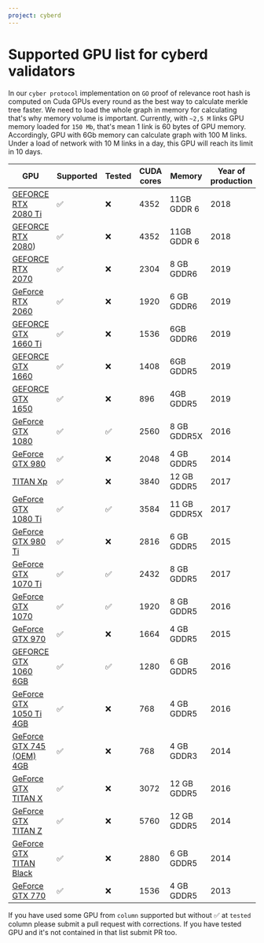 ```yaml
---
project: cyberd
---
```

# Supported GPU list for cyberd validators

In our `cyber protocol` implementation on `GO` proof of relevance root hash is computed on Cuda GPUs every round as the best way to calculate merkle tree faster. We need to load the whole graph in memory for calculating that's why memory volume is important. Currently, with `~2,5 M` links GPU memory loaded for `150 Mb`, that's mean 1 link is 60 bytes of GPU memory. Accordingly, GPU with 6Gb memory can calculate graph with 100 M links. Under a load of network with 10 M links in a day, this GPU will reach its limit in 10 days.

|GPU|Supported|Tested|CUDA cores|Memory|Year of production|
|-|-|-|-|-|-|
|[GEFORCE RTX 2080 Ti](https://www.nvidia.com/en-us/geforce/graphics-cards/rtx-2080-ti/)|:white_check_mark:|:x:|4352|11GB GDDR 6|2018|
|[GEFORCE RTX 2080](https://www.nvidia.com/en-us/geforce/graphics-cards/rtx-2080/))|:white_check_mark:|:x:|4352|11GB GDDR 6|2018|
|[GEFORCE RTX 2070](https://www.nvidia.com/en-us/geforce/graphics-cards/rtx-2070/)|:white_check_mark:|:x:|2304|8 GB GDDR6|2019|
|[GeForce RTX 2060](https://www.nvidia.com/en-us/geforce/graphics-cards/rtx-2060/)|:white_check_mark:|:x:|1920|6 GB GDDR6|2019|
|[GEFORCE GTX 1660 Ti](https://www.nvidia.com/en-us/geforce/graphics-cards/gtx-1660-ti/)|:white_check_mark:|:x:|1536|6GB GDDR6|2019|
|[GEFORCE GTX 1660](https://www.nvidia.com/en-us/geforce/graphics-cards/gtx-1660-ti/)|:white_check_mark:|:x:|1408|6GB GDDR5|2019|
|[GEFORCE GTX 1650](https://www.nvidia.com/en-us/geforce/graphics-cards/gtx-1650/)|:white_check_mark:|:x:|896|4GB GDDR5|2019|
|[GeForce GTX 1080](https://www.nvidia.com/en-us/geforce/products/10series/geforce-gtx-1080/)|:white_check_mark:|:white_check_mark:|2560|8 GB GDDR5X|2016|
|[GeForce GTX 980](https://www.geforce.com/hardware/desktop-gpus/geforce-gtx-980/specifications)|:white_check_mark:|:x:|2048|4 GB GDDR5|2014|
|[TITAN Xp](https://www.nvidia.com/en-us/titan/titan-xp/)|:white_check_mark:|:x:|3840|12 GB GDDR5|2017|
|[GeForce GTX 1080 Ti](https://www.nvidia.com/en-us/geforce/products/10series/geforce-gtx-1080-ti/)|:white_check_mark:|:white_check_mark:|3584|11 GB GDDR5X|2017|
|[GeForce GTX 980 Ti](https://www.nvidia.com/en-us/geforce/products/10series/geforce-gtx-1080-ti/)|:white_check_mark:|:x:|2816|6 GB GDDR5|2015|
|[GeForce GTX 1070 Ti](https://www.nvidia.com/en-us/geforce/products/10series/geforce-gtx-1070-ti/)|:white_check_mark:|:white_check_mark:|2432|8 GB GDDR5|2017|
|[GeForce GTX 1070](https://www.nvidia.com/en-us/geforce/products/10series/geforce-gtx-1070-ti/)|:white_check_mark:|:white_check_mark:|1920|8 GB GDDR5|2016|
|[GeForce GTX 970](https://www.nvidia.com/en-us/geforce/products/10series/geforce-gtx-1070-ti/)|:white_check_mark:|:x:|1664|4 GB GDDR5|2015|
|[GEFORCE GTX 1060 6GB](https://www.nvidia.com/en-us/geforce/products/10series/geforce-gtx-1060/)|:white_check_mark:|:white_check_mark:|1280|6 GB GDDR5|2016|
|[GeForce GTX 1050 Ti 4GB](https://www.nvidia.com/en-us/geforce/products/10series/geforce-gtx-1050/)|:white_check_mark:|:x:|768|4 GB GDDR5|2016|
|[GeForce GTX 745 (OEM) 4GB](https://www.geforce.com/hardware/desktop-gpus/geforce-gtx-745-oem/specifications)|:white_check_mark:|:x:|768|4 GB GDDR3|2014|
|[GeForce GTX TITAN X](https://www.geforce.com/hardware/desktop-gpus/geforce-gtx-titan-x/specifications)|:white_check_mark:|:x:|3072|12 GB GDDR5|2016|
|[GeForce GTX TITAN Z](https://www.geforce.com/hardware/desktop-gpus/geforce-gtx-titan-z/specifications)|:white_check_mark:|:x:|5760|12 GB GDDR5|2014|
|[GeForce GTX TITAN Black](https://www.geforce.com/hardware/desktop-gpus/geforce-gtx-titan-black/specifications)|:white_check_mark:|:x:|2880|6 GB GDDR5|2014|
|[GeForce GTX 770](https://www.geforce.com/hardware/desktop-gpus/geforce-gtx-770/specifications)|:white_check_mark:|:x:|1536|4 GB GDDR5|2013|

If you have used some GPU from `column` supported but without :white_check_mark: at `tested` column please submit a pull request with corrections. If you have tested GPU and it's not contained in that list submit PR too.
